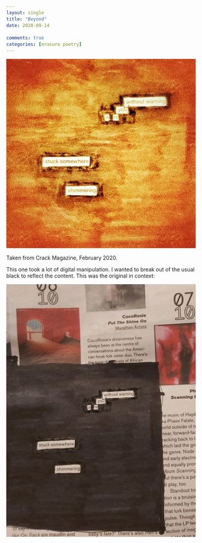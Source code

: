 ```yaml
---
layout: single
title: "Beyond"
date: 2020-09-14

comments: true
categories: [erasure poetry]
---
```

<img src="/assets/images/articles/beyond.jpeg" class="responsive"><br>

Taken from Crack Magazine, February 2020.

This one took a lot of digital manipulation. I wanted to break out of the usual black to reflect the content. This was the original in context:

<img src="/assets/images/articles/beyondoriginal.jpg" class="responsive"><br>
